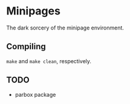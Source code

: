 Minipages
=========

The dark sorcery of the minipage environment.

Compiling
---------

`make` and `make clean`, respectively.

TODO
----

- parbox package
